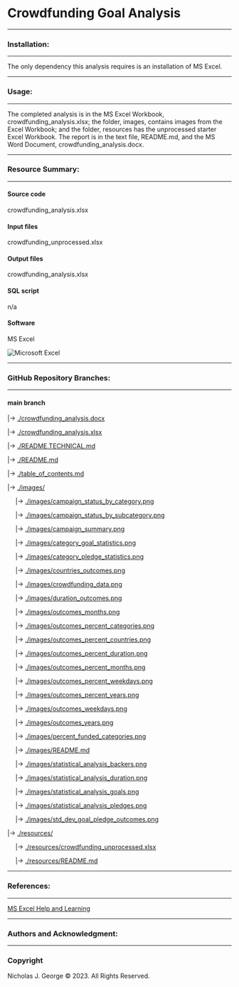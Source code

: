 # **Crowdfunding Goal Analysis**

----

### **Installation:**

----

The only dependency this analysis requires is an installation of MS Excel.

----

### **Usage:**

----

The completed analysis is in the MS Excel Workbook, crowdfunding_analysis.xlsx; the folder, images, contains images from the Excel Workbook; and the folder, resources has the unprocessed starter Excel Workbook.  The report is in the text file, README.md, and the MS Word Document, crowdfunding_analysis.docx.

----

### **Resource Summary:**

----

#### **Source code**

crowdfunding_analysis.xlsx

#### **Input files**

crowdfunding_unprocessed.xlsx

#### **Output files**

crowdfunding_analysis.xlsx

#### **SQL script**

n/a

#### Software

MS Excel

![Microsoft Excel](https://img.shields.io/badge/Microsoft_Excel-217346?style=for-the-badge&logo=microsoft-excel&logoColor=white)

----

### **GitHub Repository Branches:**

----

#### main branch 

|&rarr; [./crowdfunding_analysis.docx](./crowdfunding_analysis.docx)

|&rarr; [./crowdfunding_analysis.xlsx](./crowdfunding_analysis.xlsx)

|&rarr; [./README.TECHNICAL.md](./README.TECHNICAL.md)

|&rarr; [./README.md](./README.md)

|&rarr; [./table_of_contents.md](./table_of_contents.md)

|&rarr; [./images/](./images/)

  &emsp; |&rarr; [./images/campaign_status_by_category.png](./images/campaign_status_by_category.png)
  
  &emsp; |&rarr; [./images/campaign_status_by_subcategory.png](./images/campaign_status_by_subcategory.png)
  
  &emsp; |&rarr; [./images/campaign_summary.png](./images/campaign_summary.png)
  
  &emsp; |&rarr; [./images/category_goal_statistics.png](./images/category_goal_statistics.png)

  &emsp; |&rarr; [./images/category_pledge_statistics.png](./images/category_pledge_statistics.png)
  
  &emsp; |&rarr; [./images/countries_outcomes.png](./images/countries_outcomes.png)
  
  &emsp; |&rarr; [./images/crowdfunding_data.png](./images/crowdfunding_data.png)
  
  &emsp; |&rarr; [./images/duration_outcomes.png](./images/duration_outcomes.png)
  
  &emsp; |&rarr; [./images/outcomes_months.png](./images/outcomes_months.png)

  &emsp; |&rarr; [./images/outcomes_percent_categories.png](./images/outcomes_percent_categories.png)

  &emsp; |&rarr; [./images/outcomes_percent_countries.png](./images/outcomes_percent_countries.png)

  &emsp; |&rarr; [./images/outcomes_percent_duration.png](./images/outcomes_percent_duration.png)

  &emsp; |&rarr; [./images/outcomes_percent_months.png](./images/outcomes_percent_months.png)
  
  &emsp; |&rarr; [./images/outcomes_percent_weekdays.png](./images/outcomes_percent_weekdays.png)

  &emsp; |&rarr; [./images/outcomes_percent_years.png](./images/outcomes_percent_years.png)
  
  &emsp; |&rarr; [./images/outcomes_weekdays.png](./images/outcomes_weekdays.png)

  &emsp; |&rarr; [./images/outcomes_years.png](./images/outcomes_years.png)

  &emsp; |&rarr; [./images/percent_funded_categories.png](./images/percent_funded_categories.png)

  &emsp; |&rarr; [./images/README.md](./images/README.md)

  &emsp; |&rarr; [./images/statistical_analysis_backers.png](./images/statistical_analysis_backers.png)

  &emsp; |&rarr; [./images/statistical_analysis_duration.png](./images/statistical_analysis_duration.png)

  &emsp; |&rarr; [./images/statistical_analysis_goals.png](./images/statistical_analysis_goals.png)

  &emsp; |&rarr; [./images/statistical_analysis_pledges.png](./images/statistical_analysis_pledges.png)

  &emsp; |&rarr; [./images/std_dev_goal_pledge_outcomes.png](./images/std_dev_goal_pledge_outcomes.png)  
  
|&rarr; [./resources/](./resources/)

  &emsp; |&rarr; [./resources/crowdfunding_unprocessed.xlsx](./Resources/crowdfunding_unprocessed.xlsx")

  &emsp; |&rarr; [./resources/README.md](./resources/README.md)

----

### **References:**

----

[MS Excel Help and Learning](https://support.microsoft.com/en-us/excel)

----

### **Authors and Acknowledgment:**

----

### Copyright

Nicholas J. George © 2023. All Rights Reserved.
